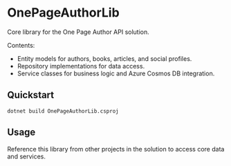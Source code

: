 # OnePageAuthorLib

Core library for the One Page Author API solution.

Contents:
- Entity models for authors, books, articles, and social profiles.
- Repository implementations for data access.
- Service classes for business logic and Azure Cosmos DB integration.

## Quickstart
```pwsh
dotnet build OnePageAuthorLib.csproj
```

## Usage
Reference this library from other projects in the solution to access core data and services.
